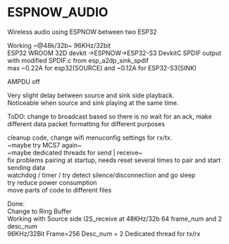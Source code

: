 # ESPNOW_AUDIO
Wireless audio using ESPNOW between two ESP32

Working ~@48k/32b~ 96KHz/32bit  
ESP32 WROOM 32D devkit ->ESPNOW->ESP32-S3 DevkitC SPDIF output with modified SPDIF.c from esp_a2dp_sink_spdif   
max ~0.22A for esp32(SOURCE) and ~0.12A for ESP32-S3(SINK)  

AMPDU off  

Very slight delay between source and sink side playback.   
Noticeable when source and sink playing at the same time.  

ToDO:
change to broadcast based so there is no wait for an ack, make different data packet formatting for different purposes

cleanup code, change wifi menuconfig settings for rx/tx.  
~maybe try MCS7 again~  
~maybe dedicated threads for send | receive~  
fix problems pairing at startup, needs reset several times to pair and start sending data  
watchdog / timer / try detect silence/disconnection and go sleep   
try reduce power consumption  
move parts of code to different files  


Done:  
Change to Ring Buffer  
Working with Source side I2S_receive at 48KHz/32b 64 frame_num and 2 desc_num  
96KHz/32Bit  Frame=256 Desc_num = 2
Dedicated thread for tx/rx  

